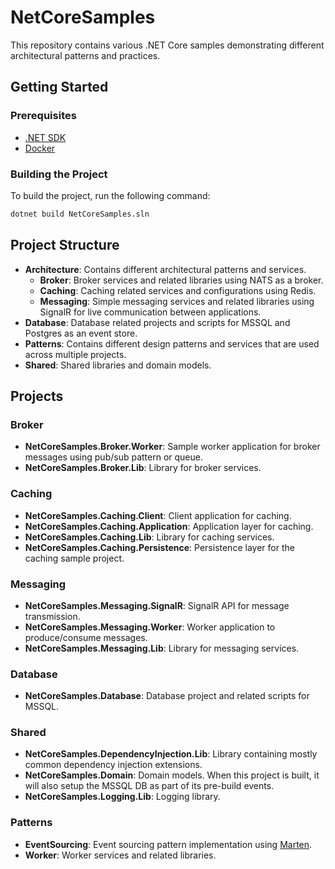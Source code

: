 # NetCoreSamples

This repository contains various .NET Core samples demonstrating different architectural patterns and practices.

## Getting Started

### Prerequisites

- [.NET SDK](https://dotnet.microsoft.com/download)
- [Docker](https://www.docker.com/get-started)

### Building the Project

To build the project, run the following command:

```sh
dotnet build NetCoreSamples.sln
```

## Project Structure

- **Architecture**: Contains different architectural patterns and services.
  - **Broker**: Broker services and related libraries using NATS as a broker.
  - **Caching**: Caching related services and configurations using Redis.
  - **Messaging**: Simple messaging services and related libraries using SignalR for live communication between applications. 
- **Database**: Database related projects and scripts for MSSQL and Postgres as an event store.
- **Patterns**: Contains different design patterns and services that are used across multiple projects.
- **Shared**: Shared libraries and domain models.

## Projects

### Broker

- **NetCoreSamples.Broker.Worker**: Sample worker application for broker messages using pub/sub pattern or queue.
- **NetCoreSamples.Broker.Lib**: Library for broker services.

### Caching

- **NetCoreSamples.Caching.Client**: Client application for caching.
- **NetCoreSamples.Caching.Application**: Application layer for caching.
- **NetCoreSamples.Caching.Lib**: Library for caching services.
- **NetCoreSamples.Caching.Persistence**: Persistence layer for the caching sample project.

### Messaging

- **NetCoreSamples.Messaging.SignalR**: SignalR API for message transmission.
- **NetCoreSamples.Messaging.Worker**: Worker application to produce/consume messages.
- **NetCoreSamples.Messaging.Lib**: Library for messaging services.

### Database

- **NetCoreSamples.Database**: Database project and related scripts for MSSQL.

### Shared

- **NetCoreSamples.DependencyInjection.Lib**: Library containing mostly common dependency injection extensions.
- **NetCoreSamples.Domain**: Domain models. When this project is built, it will also setup the MSSQL DB as part of its pre-build events.
- **NetCoreSamples.Logging.Lib**: Logging library.

### Patterns

- **EventSourcing**: Event sourcing pattern implementation using [Marten](https://martendb.io/).
- **Worker**: Worker services and related libraries.

